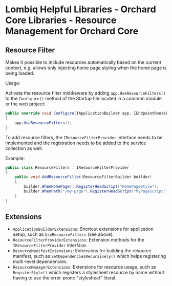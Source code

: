 # Lombiq Helpful Libraries - Orchard Core Libraries - Resource Management for Orchard Core

## Resource Filter

Makes it possible to include resources automatically based on the current context, e.g. allows only injecting home page styling when the home page is being loaded.

Usage:

Activate the resource filter middleware by adding `app.UseResourceFilters()` to the `Configure()` method of the Startup file located in a common module or the web project:

```C#
public override void Configure(IApplicationBuilder app, IEndpointRouteBuilder routes, IServiceProvider serviceProvider)
{
    app.UseResourceFilters();
}
```

To add resource filters, the `IResourceFilterProvider` interface needs to be implemented and the registration needs to be added to the service collection as well.

Example:

```C#
public class ResourceFilters : IResourceFilterProvider
{
    public void AddResourceFilter(ResourceFilterBuilder builder)
    {
        builder.WhenHomePage().RegisterHeadScript("HomePageStyle");
        builder.WhenPath("/my-page").RegisterHeadScript("MyPageScript");
    }
}
```

## Extensions

- `ApplicationBuilderExtensions`: Shortcut extensions for application setup, such as `UseResourceFilters` (see above).
- `ResourceFilterProviderExtensions`: Extension methods for the `IResourceFilterProvider` interface.
- `ResourceManifestExtensions`: Extensions for building the resource manifest, such as `SetDependenciesRecursively()` which helps registering multi-level dependencies.
- `ResourceManagerExtensions`: Extensions for resource usage, such as `RegisterStyle()` which registers a stylesheet resource by name without having to use the error-prone "stylesheet" literal.
